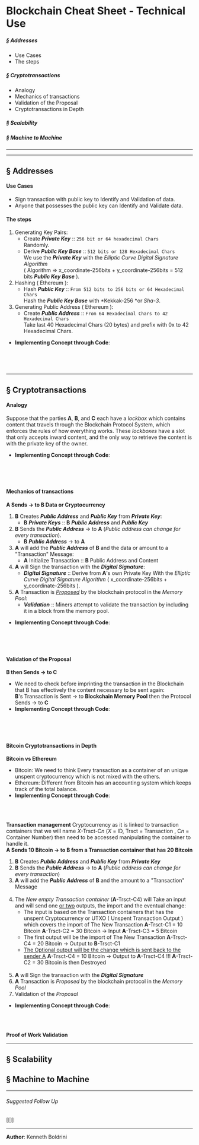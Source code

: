 # **Blockchain Cheat Sheet - Technical Use**
##### § Addresses
- Use Cases
- The steps
##### § Cryptotransactions
- Analogy
- Mechanics of transactions
- Validation of the Proposal
- Cryptotransactions in Depth 
##### § Scalability

##### § Machine to Machine
---
---
## § Addresses<br>
#### Use Cases
- Sign transaction with public key to Identify and Validation of data.
- Anyone that possesses the public key can Identify and Validate data.<br>
#### The steps
1. Generating Key Pairs:
	- Create ***Private Key*** :: `256 bit or 64 hexadecimal Chars`<br>Randomly.
	- Derive ***Public Key Base*** :: `512 bits or 128 Hexadecimal Chars`<br>   We use the ***Private Key*** with the *Elliptic Curve Digital Signature Algorithm* <br>   ( Algorithm => x_coordinate-256bits + y_coordinate-256bits = 512 bits ***Public Key Base*** ).
1. Hashing ( Ethereum ):
	- Hash ***Public Key*** :: `From 512 bits to 256 bits or 64 Hexadecimal Chars`<br>   Hash the ***Public Key Base*** with *Kekkak-256 *or *Sha-3*.
3. Generating Public Address ( Ethereum ):
	- Create ***Public Address*** :: `From 64 Hexadecimal Chars to 42 Hexadecimal Chars`<br>   Take last 40 Hexadecimal Chars (20 bytes) and prefix with 0x to 42 Hexadecimal Chars.<br>
- **Implementing Concept through Code**:<br>
```Rust
```
<br><br>

---
## § Cryptotransactions<br>
#### Analogy<br>
Suppose that the parties **A**, **B**, and **C** each have a _lockbox_ which contains content that travels through the Blockchain Protocol System, which enforces the rules of how everything works. These _lockboxes_ have a slot that only accepts inward content, and the only way to retrieve the content is with the private key of the owner.<br>
- **Implementing Concept through Code**:<br>
```Rust

```
<br><br>
#### Mechanics of transactions<br>
**A Sends -> to B Data or Cryptocurrency**
1. **B** Creates ***Public Address*** and ***Public Key*** from ***Private Key***:
	- **B** ***Private Keys*** :: **B** ***Public Address*** and ***Public Key***
2. **B** Sends the ***Public Address*** -> to **A** (*Public address can change for every transaction*).
	- **B** ***Public Address*** -> to **A** 
3. **A** will add the ***Public Address*** of **B** and the data or amount to a "Transaction" Message:
	- **A** Initialize Transaction :: **B** Public Address and Content
4. **A** will Sign the transaction with the ***Digital Signature***:
	- ***Digital Signature*** :: Derive from **A**'s own Private Key
		With the *Elliptic Curve Digital Signature Algorithm* ( x_coordinate-256bits + y_coordinate-256bits ).
5. **A** Transaction is *<ins>Proposed</ins>* by the blockchain protocol in the *Memory Pool*:
	- ***Validation*** :: Miners attempt to validate the transaction by including it in a block from the memory pool.<br>
- **Implementing Concept through Code**:<br>
```Rust
```
<br><br>
#### Validation of the Proposal<br>
**B then Sends -> to C** 
- We need to check before imprinting the transaction in the Blockchain that B has effectively the content necessary to be sent again:<br>
	**B**'s Transaction is Sent -> to **Blockchain Memory Pool** then the Protocol Sends -> to **C**<br>
- **Implementing Concept through Code**:<br>
```Rust
```
<br><br>
#### Bitcoin Cryptotransactions in Depth <br>
**Bitcoin vs Ethereum**
- Bitcoin: We need to think Every transaction as a container of an unique unspent cryptocurrency which is not mixed with the others.
- Ethereum: Different from Bitcoin has an accounting system which keeps track of the total balance.<br>
- **Implementing Concept through Code**:<br>
```Rust
```
<br><br>
**Transaction management**
Cryptocurrency as it is linked to transaction containers 
that we will name *X*-Trsct-C*n* (*X* = ID, Trsct = Transaction , C*n* = Container Number) 
then need to be accessed manipulating the container to handle it.<br>
**A Sends 10 Bitcoin -> to B from a Transaction container that has 20 Bitcoin**
1. **B** Creates ***Public Address*** and ***Public Key*** from ***Private Key***
2. **B** Sends the ***Public Address*** -> to **A** (*Public address can change for every transaction*)
3. **A** will add the ***Public Address*** of **B** and the amount to a "Transaction" Message<br><br>
4. The *New empty Transaction container* (**A**-Trsct-C4) will Take an input and will send one <ins>or two</ins> outputs, the import and the eventual change:
	- The input is based on the Transaction containers that has the unspent Cryptocurrency or UTXO ( Unspent Transaction Output ) which covers the import of The New Transaction
		**A**-Trsct-C1 = 10 Bitcoin
		**A**-Trsct-C2 = 30 Bitcoin  -> Input
		**A**-Trsct-C3 = 5 Bitcoin
	- The first output will be the import of The New Transaction
		**A**-Trsct-C4  = 20 Bitcoin -> Output to **B**-Trsct-C1
	- <ins>The Optional output will be the change which is sent back to the sender A</ins>
		**A**-Trsct-C4 = 10 Bitcoin -> Output to **A**-Trsct-C4
		!!!
		**A**-Trsct-C2 = 30 Bitcoin is then Destroyed<br><br>
5. **A** will Sign the transaction with the ***Digital Signature***
6. **A** Transaction is *Proposed* by the blockchain protocol in the *Memory Pool*
7. Validation of the *Proposal*<br>
- **Implementing Concept through Code**:<br>
```Rust
```
<br><br>
**Proof of Work Validation**
	


	
	
---
## § Scalability

## § Machine to Machine

	
	
---
###### Suggested Follow Up
[[]]
	
---
	
**Author**: Kenneth Boldrini